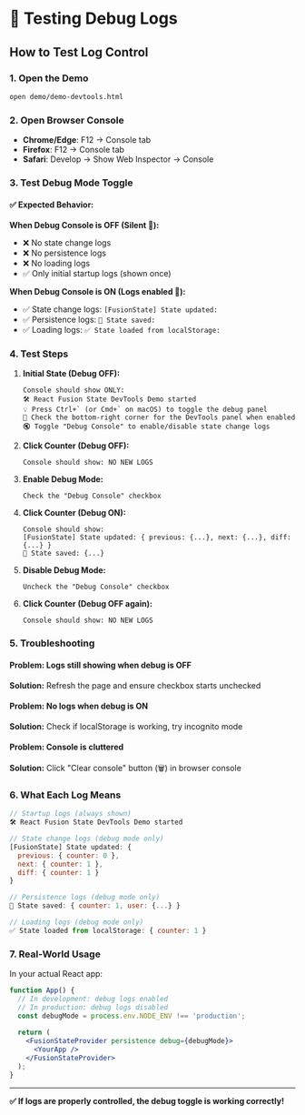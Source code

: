 # 🧪 Testing Debug Logs

## How to Test Log Control

### 1. **Open the Demo**
```bash
open demo/demo-devtools.html
```

### 2. **Open Browser Console**
- **Chrome/Edge**: F12 → Console tab
- **Firefox**: F12 → Console tab
- **Safari**: Develop → Show Web Inspector → Console

### 3. **Test Debug Mode Toggle**

#### ✅ **Expected Behavior:**

**When Debug Console is OFF (Silent 🤫):**
- ❌ No state change logs
- ❌ No persistence logs  
- ❌ No loading logs
- ✅ Only initial startup logs (shown once)

**When Debug Console is ON (Logs enabled 📝):**
- ✅ State change logs: `[FusionState] State updated:`
- ✅ Persistence logs: `💾 State saved:`
- ✅ Loading logs: `✅ State loaded from localStorage:`

### 4. **Test Steps**

1. **Initial State (Debug OFF):**
   ```
   Console should show ONLY:
   🛠️ React Fusion State DevTools Demo started
   💡 Press Ctrl+` (or Cmd+` on macOS) to toggle the debug panel
   🔧 Check the bottom-right corner for the DevTools panel when enabled
   🔇 Toggle "Debug Console" to enable/disable state change logs
   ```

2. **Click Counter (Debug OFF):**
   ```
   Console should show: NO NEW LOGS
   ```

3. **Enable Debug Mode:**
   ```
   Check the "Debug Console" checkbox
   ```

4. **Click Counter (Debug ON):**
   ```
   Console should show:
   [FusionState] State updated: { previous: {...}, next: {...}, diff: {...} }
   💾 State saved: {...}
   ```

5. **Disable Debug Mode:**
   ```
   Uncheck the "Debug Console" checkbox
   ```

6. **Click Counter (Debug OFF again):**
   ```
   Console should show: NO NEW LOGS
   ```

### 5. **Troubleshooting**

#### Problem: Logs still showing when debug is OFF
**Solution:** Refresh the page and ensure checkbox starts unchecked

#### Problem: No logs when debug is ON
**Solution:** Check if localStorage is working, try incognito mode

#### Problem: Console is cluttered
**Solution:** Click "Clear console" button (🗑️) in browser console

### 6. **What Each Log Means**

```javascript
// Startup logs (always shown)
🛠️ React Fusion State DevTools Demo started

// State change logs (debug mode only)
[FusionState] State updated: {
  previous: { counter: 0 },
  next: { counter: 1 },
  diff: { counter: 1 }
}

// Persistence logs (debug mode only)  
💾 State saved: { counter: 1, user: {...} }

// Loading logs (debug mode only)
✅ State loaded from localStorage: { counter: 1 }
```

### 7. **Real-World Usage**

In your actual React app:

```jsx
function App() {
  // In development: debug logs enabled
  // In production: debug logs disabled
  const debugMode = process.env.NODE_ENV !== 'production';
  
  return (
    <FusionStateProvider persistence debug={debugMode}>
      <YourApp />
    </FusionStateProvider>
  );
}
```

---

**✅ If logs are properly controlled, the debug toggle is working correctly!**
